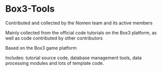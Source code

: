 # Box3-Tools

Contributed and collected by the Nomen team and its active members

Mainly collected from the official code tutorials on the Box3 platform, as well as code contributed by other contributors

Based on the Box3 game platform

Includes: tutorial source code, database management tools, data processing modules and lots of template code.

